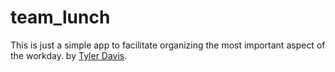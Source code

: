 # team_lunch

This is just a simple app to facilitate organizing the most important aspect of the workday.
by [Tyler Davis](http://wmtylerdavis.com/).
